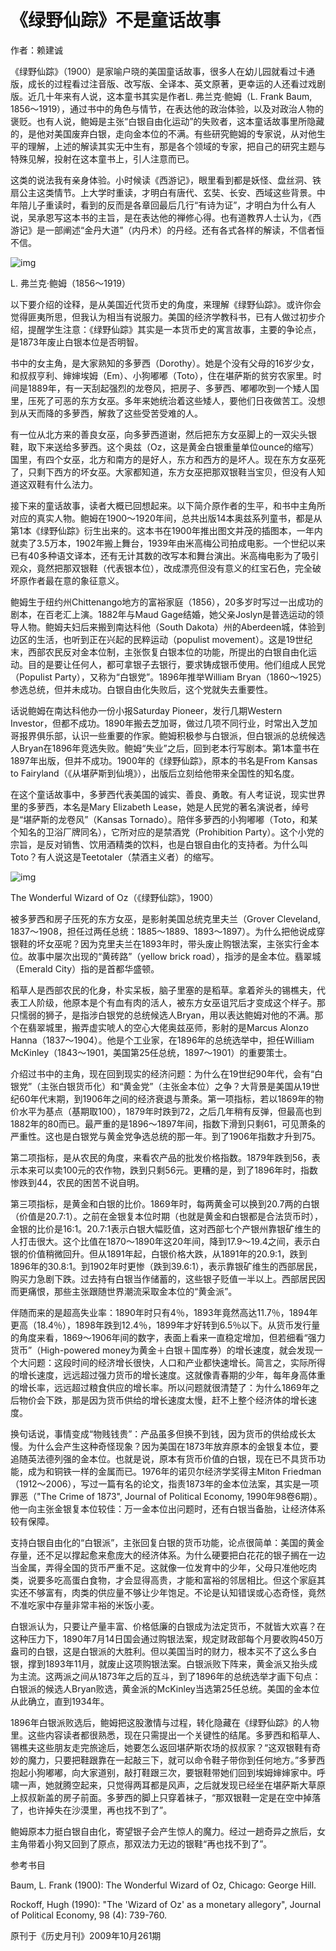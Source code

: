 

# 《绿野仙踪》不是童话故事

作者：赖建诚

《绿野仙踪》（1900）是家喻户晓的美国童话故事，很多人在幼儿园就看过卡通版，成长的过程看过注音版、改写版、全译本、英文原著，更幸运的人还看过戏剧版。近几十年来有人说，这本童书其实是作者L. 弗兰克·鲍姆（L. Frank Baum, 1856～1919），通过书中的角色与情节，在表达他的政治体验，以及对政治人物的褒贬。也有人说，鲍姆是主张“白银自由化运动”的失败者，这本童话故事里所隐藏的，是他对美国废弃白银，走向金本位的不满。有些研究鲍姆的专家说，从对他生平的理解，上述的解读其实无中生有，那是各个领域的专家，把自己的研究主题与特殊见解，投射在这本童书上，引人注意而已。

这类的说法我有亲身体验。小时候读《西游记》，眼里看到都是妖怪、盘丝洞、铁扇公主这类情节。上大学时重读，才明白有唐代、玄奘、长安、西域这些背景。中年陪儿子重读时，看到的反而是各章回最后几行“有诗为证”，才明白为什么有人说，吴承恩写这本书的主旨，是在表达他的禅修心得。也有道教界人士认为，《西游记》是一部阐述“金丹大道”（内丹术）的丹经。还有各式各样的解读，不信者恒不信。



![img](/figures/Baum.jpg)

L. 弗兰克·鲍姆（1856～1919）

以下要介绍的诠释，是从美国近代货币史的角度，来理解《绿野仙踪》。或许你会觉得匪夷所思，但我认为相当有说服力。美国的经济学教科书，已有人做过初步介绍，提醒学生注意：《绿野仙踪》其实是一本货币史的寓言故事，主要的争论点，是1873年废止白银本位是否明智。

书中的女主角，是大家熟知的多萝西（Dorothy）。她是个没有父母的16岁少女，和叔叔亨利、婶婶埃姆（Em）、小狗嘟嘟（Toto），住在堪萨斯的贫穷农家里。时间是1889年，有一天刮起强烈的龙卷风，把房子、多萝西、嘟嘟吹到一个矮人国里，压死了可恶的东方女巫。多年来她统治着这些矮人，要他们日夜做苦工。没想到从天而降的多萝西，解救了这些受苦受难的人。

有一位从北方来的善良女巫，向多萝西道谢，然后把东方女巫脚上的一双尖头银鞋，取下来送给多萝西。这个奥兹（Oz，这是黄金白银重量单位ounce的缩写）国里，有四个女巫，北方和南方的是好人，东方和西方的是坏人。现在东方女巫死了，只剩下西方的坏女巫。大家都知道，东方女巫把那双银鞋当宝贝，但没有人知道这双鞋有什么法力。

接下来的童话故事，读者大概已回想起来。以下简介原作者的生平，和书中主角所对应的真实人物。鲍姆在1900～1920年间，总共出版14本奥兹系列童书，都是从第1本《绿野仙踪》衍生出来的。这本书在1900年推出图文并茂的插图本，一年内就卖了3.5万本，1902年搬上舞台，1939年由米高梅公司拍成电影。一个世纪以来已有40多种语文译本，还有无计其数的改写本和舞台演出。米高梅电影为了吸引观众，竟然把那双银鞋（代表银本位），改成漂亮但没有意义的红宝石色，完全破坏原作者最在意的象征意义。

鲍姆生于纽约州Chittenango地方的富裕家庭（1856），20多岁时写过一出成功的剧本，在百老汇上演。1882年与Maud Gage结婚，她父亲Joslyn是普选运动的领导人物。鲍姆夫妇后来搬到南达科他（South Dakota）州的Aberdeen城，体验到边区的生活，也听到正在兴起的民粹运动（populist movement）。这是19世纪末，西部农民反对金本位制，主张恢复白银本位的功能，所提出的白银自由化运动。目的是要让任何人，都可拿银子去银行，要求铸成银币使用。他们组成人民党（Populist Party），又称为“白银党”。1896年推举William Bryan（1860～1925）参选总统，但并未成功。白银自由化失败后，这个党就失去重要性。

话说鲍姆在南达科他办一份小报Saturday Pioneer，发行几期Western Investor，但都不成功。1890年搬去芝加哥，做过几项不同行业，时常出入芝加哥报界俱乐部，认识一些重要的作家。鲍姆积极参与白银派，但白银派的总统候选人Bryan在1896年竞选失败。鲍姆“失业”之后，回到老本行写剧本。第1本童书在1897年出版，但并不成功。1900年的《绿野仙踪》，原本的书名是From Kansas to Fairyland（《从堪萨斯到仙境》），出版后立刻给他带来全国性的知名度。

在这个童话故事中，多萝西代表美国的诚实、善良、勇敢。有人考证说，现实世界里的多萝西，本名是Mary Elizabeth Lease，她是人民党的著名演说者，绰号是“堪萨斯的龙卷风”（Kansas Tornado）。陪伴多萝西的小狗嘟嘟（Toto，和某个知名的卫浴厂牌同名），它所对应的是禁酒党（Prohibition Party）。这个小党的宗旨，是反对销售、饮用酒精类的饮料，也是白银自由化的支持者。为什么叫Toto？有人说这是Teetotaler（禁酒主义者）的缩写。

![img](/figures/oz02.jpg)

The Wonderful Wizard of Oz（《绿野仙踪》，1900）

被多萝西和房子压死的东方女巫，是影射美国总统克里夫兰（Grover Cleveland, 1837～1908，担任过两任总统：1885～1889、1893～1897）。为什么把他说成穿银鞋的坏女巫呢？因为克里夫兰在1893年时，带头废止购银法案，主张实行金本位。故事中屡次出现的“黄砖路”（yellow brick road），指涉的是金本位。翡翠城（Emerald City）指的是首都华盛顿。

稻草人是西部农民的化身，朴实呆板，脑子里塞的是稻草。拿着斧头的锡樵夫，代表工人阶级，他原本是个有血有肉的活人，被东方女巫诅咒后才变成这个样子。那只懦弱的狮子，是指涉白银党的总统候选人Bryan，用以表达鲍姆对他的不满。那个在翡翠城里，搬弄虚实唬人的空心大佬奥兹巫师，影射的是Marcus Alonzo Hanna（1837～1904）。他是个工业家，在1896年的总统选举中，担任William McKinley（1843～1901，美国第25任总统，1897～1901）的重要策士。

介绍过书中的主角，现在回到现实的经济问题：为什么在19世纪90年代，会有“白银党”（主张白银货币化）和“黄金党”（主张金本位）之争？大背景是美国从19世纪60年代末期，到1906年之间的经济衰退与萧条。第一项指标，若以1869年的物价水平为基点（基期取100），1879年时跌到72，之后几年稍有反弹，但最高也到1882年的80而已。最严重的是1896～1897年间，指数下滑到只剩61，可见萧条的严重性。这也是白银党与黄金党争选总统的那一年。到了1906年指数才升到75。

第二项指标，是从农民的角度，来看农产品的批发价格指数。1879年跌到56，表示本来可以卖100元的农作物，跌到只剩56元。更糟的是，到了1896年时，指数惨跌到44，农民的困苦不说自明。

第三项指标，是黄金和白银的比价。1869年时，每两黄金可以换到20.7两的白银（价值是20.7∶1）。之前在金银复本位时期（也就是黄金和白银都是合法货币时），金银的比价是16∶1。20.7∶1表示白银大幅贬值，这对西部七个产银州靠银矿维生的人打击很大。这个比值在1870～1890年这20年间，降到17.9～19.4之间，表示白银的价值稍微回升。但从1891年起，白银价格大跌，从1891年的20.9∶1，跌到1896年的30.8∶1。到1902年时更惨（跌到39.6∶1），表示靠银矿维生的西部居民，购买力急剧下跌。过去持有白银当作储蓄的，这些银子贬值一半以上。西部居民因而更痛恨，那些主张跟随世界潮流采取金本位的“黄金派”。

伴随而来的是超高失业率：1890年时只有4％，1893年竟然高达11.7％，1894年更高（18.4％），1898年跌到12.4％，1899年才好转到6.5％以下。从货币发行量的角度来看，1869～1906年间的数字，表面上看来一直稳定增加，但若细看“强力货币”（High-powered money为黄金＋白银＋国库券）的增长速度，就会发现一个大问题：这段时间的经济增长很快，人口和产业都快速增长。简言之，实际所得的增长速度，远远超过强力货币的增长速度。这就像青春期的少年，每年身高体重的增长率，远远超过粮食供应的增长率。所以问题就很清楚了：为什么1869年之后物价会下跌，那是因为货币供给的增长速度太慢，赶不上整个经济体的增长速度。

换句话说，事情变成“物贱钱贵”：产品虽多但换不到钱，因为货币的供给成长太慢。为什么会产生这种奇怪现象？因为美国在1873年放弃原本的金银复本位，要追随英法德列强的金本位。也就是说，原本有货币价值的白银，现在已不具货币功能，成为和铜铁一样的金属而已。1976年的诺贝尔经济学奖得主Miton Friedman（1912～2006），写过一篇有名的论文，指责1873年的金本位法案，其实是一项罪恶（"The Crime of 1873", Journal of Political Economy, 1990年98卷6期）。他一向主张金银复本位较佳：万一金本位出问题时，还有白银当备胎，让经济体系较有保障。

支持白银自由化的“白银派”，主张回复白银的货币功能，论点很简单：美国的黄金存量，还不足以撑起愈来愈庞大的经济体系。为什么硬要把白花花的银子搁在一边当金属，弄得全国的货币严重不足。这就像一位发育中的少年，父母只准他吃肉类，说要多吃高蛋白食物，才会显得高贵，才能和富裕的邻居相比。但这个家庭其实还不够富有，肉类的供应量不够让少年饱足。不论是认知错误或心态奇怪，竟然不准吃家中存量非常丰裕的米饭小麦。

白银派认为，只要让产量丰富、价格低廉的白银成为法定货币，不就皆大欢喜？在这种压力下，1890年7月14日国会通过购银法案，规定财政部每个月要收购450万盎司的白银，这是白银派的大胜利。但以美国当时的财力，根本买不了这么多白银，撑到1893年11月，就废止这项购银法案。白银派败下阵来，黄金派又抬头成为主流。这两派之间从1873年之后的互斗，到了1896年的总统选举才画下句点：白银派的候选人Bryan败选，黄金派的McKinley当选第25任总统。美国的金本位从此确立，直到1934年。

1896年白银派败选后，鲍姆把这股激情与过程，转化隐藏在《绿野仙踪》的人物里。这些内容读者都很熟悉，现在只需提出一个关键性的结尾。多萝西和稻草人、锡樵夫这些朋友走完旅途后，她要怎么返回堪萨斯农场的叔叔家？“这双银鞋有奇妙的魔力，只要把鞋跟靠在一起敲三下，就可以命令鞋子带你到任何地方。”多萝西抱起小狗嘟嘟，向大家道别，敲打鞋跟三次，要银鞋带她们回到埃姆婶婶家中。呼啸一声，她就腾空起来，只觉得两耳都是风声，之后就发现已经坐在堪萨斯大草原上叔叔新盖的房子前面。多萝西的脚上只穿着袜子，“那双银鞋一定是在空中掉落了，也许掉失在沙漠里，再也找不到了”。

鲍姆原本力挺白银自由化，寄望银子会产生惊人的魔力。经过一趟奇异之旅后，女主角带着小狗又回到了原点，那双法力无边的银鞋“再也找不到了”。



参考书目

Baum, L. Frank (1900): The Wonderful Wizard of Oz, Chicago: George Hill.



Rockoff, Hugh (1990): "The 'Wizard of Oz' as a monetary allegory", Journal of Political Economy, 98 (4): 739-760.

原刊于《历史月刊》2009年10月261期